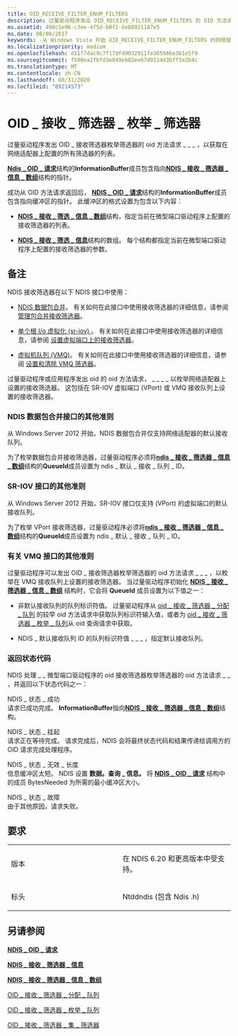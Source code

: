 ```yaml
---
title: OID_RECEIVE_FILTER_ENUM_FILTERS
description: 过量驱动程序发出 OID_RECEIVE_FILTER_ENUM_FILTERS 的 OID 方法请求，以获取在网络适配器上配置的所有筛选器的列表。
ms.assetid: 498c1e96-c3ee-4f5d-b0f2-6e88921187e5
ms.date: 08/08/2017
keywords: -从 Windows Vista 开始 OID_RECEIVE_FILTER_ENUM_FILTERS 的网络驱动程序
ms.localizationpriority: medium
ms.openlocfilehash: d11f7dac9c7f179fd9032911fe365986e3b1e5f9
ms.sourcegitcommit: f500ea2fbfd3e849eb82ee67d011443bff3e2b4c
ms.translationtype: MT
ms.contentlocale: zh-CN
ms.lasthandoff: 08/31/2020
ms.locfileid: "89214573"
---
```

# <a name="oid_receive_filter_enum_filters"></a>OID \_ 接收 \_ 筛选器 \_ 枚举 \_ 筛选器


过量驱动程序发出 OID \_ 接收筛选器枚举筛选器的 oid 方法请求 \_ \_ \_ ，以获取在网络适配器上配置的所有筛选器的列表。

[**Ndis \_ OID \_ 请求**](/windows-hardware/drivers/ddi/ndis/ns-ndis-_ndis_oid_request)结构的**InformationBuffer**成员包含指向[**NDIS \_ 接收 \_ 筛选器 \_ 信息 \_ 数组**](/windows-hardware/drivers/ddi/ntddndis/ns-ntddndis-_ndis_receive_filter_info_array)结构的指针。

成功从 OID 方法请求返回后， [**NDIS \_ OID \_ 请求**](/windows-hardware/drivers/ddi/ndis/ns-ndis-_ndis_oid_request)结构的**InformationBuffer**成员包含指向缓冲区的指针。 此缓冲区的格式设置为包含以下内容：

-   [**NDIS \_ 接收 \_ 筛选 \_ 信息 \_ 数组**](/windows-hardware/drivers/ddi/ntddndis/ns-ntddndis-_ndis_receive_filter_info_array)结构，指定当前在微型端口驱动程序上配置的接收筛选器的列表。

-   [**NDIS \_ 接收 \_ 筛选 \_ 信息**](/windows-hardware/drivers/ddi/ntddndis/ns-ntddndis-_ndis_receive_filter_info)结构的数组。 每个结构都指定当前在微型端口驱动程序上配置的接收筛选器的参数。

<a name="remarks"></a>备注
-------

NDIS 接收筛选器在以下 NDIS 接口中使用：

-   [NDIS 数据包合并](./ndis-packet-coalescing.md)。 有关如何在此接口中使用接收筛选器的详细信息，请参阅 [管理包合并接收筛选器](https://docs.microsoft.com/windows-hardware/drivers/network/managing-packet-coalescing-receive-filters)。

-   [单个根 I/o 虚拟化 (sr-iov) ](./single-root-i-o-virtualization--sr-iov-.md)。 有关如何在此接口中使用接收筛选器的详细信息，请参阅 [设置虚拟端口上的接收筛选器](./setting-a-receive-filter-on-a-virtual-port.md)。

-   [虚拟机队列 (VMQ)](./virtual-machine-queue--vmq--in-ndis-6-20.md)。 有关如何在此接口中使用接收筛选器的详细信息，请参阅 [设置和清除 VMQ 筛选器](./setting-and-clearing-vmq-filters.md)。

过量驱动程序或应用程序发出 oid 的 oid 方法请求， \_ \_ \_ \_ 以枚举网络适配器上设置的接收筛选器。 这包括在 SR-IOV 虚拟端口 (VPort) 或 VMQ 接收队列上设置的接收筛选器。

### <a name="additional-guidelines-for-the-ndis-packet-coalescing-interface"></a>NDIS 数据包合并接口的其他准则

从 Windows Server 2012 开始，NDIS 数据包合并仅支持网络适配器的默认接收队列。

为了枚举数据包合并接收筛选器，过量驱动程序必须将[**ndis \_ 接收 \_ 筛选器 \_ 信息 \_ 数组**](/windows-hardware/drivers/ddi/ntddndis/ns-ntddndis-_ndis_receive_filter_info_array)结构的**QueueId**成员设置为 ndis \_ 默认 \_ 接收 \_ 队列 \_ ID。

### <a name="additional-guidelines-for-the-sr-iov-interface"></a>SR-IOV 接口的其他准则

从 Windows Server 2012 开始，SR-IOV 接口仅支持 (VPort) 的虚拟端口的默认接收队列。

为了枚举 VPort 接收筛选器，过量驱动程序必须将[**ndis \_ 接收 \_ 筛选器 \_ 信息 \_ 数组**](/windows-hardware/drivers/ddi/ntddndis/ns-ntddndis-_ndis_receive_filter_info_array)结构的**QueueId**成员设置为 ndis \_ 默认 \_ 接收 \_ 队列 \_ ID。

### <a name="additional-guidelines-for-the-vmq-interface"></a>有关 VMQ 接口的其他准则

过量驱动程序可以发出 OID \_ 接收筛选器枚举筛选器的 oid 方法请求 \_ \_ \_ ，以枚举在 VMQ 接收队列上设置的接收筛选器。 当过量驱动程序初始化 [**NDIS \_ 接收 \_ 筛选器 \_ 信息 \_ 数组**](/windows-hardware/drivers/ddi/ntddndis/ns-ntddndis-_ndis_receive_filter_info_array) 结构时，它会将 **QueueId** 成员设置为以下值之一：

-   非默认接收队列的队列标识符值。 过量驱动程序从 [oid \_ 接收 \_ 筛选器 \_ 分配 \_ 队列](oid-receive-filter-allocate-queue.md) 的较早 oid 方法请求中获取队列标识符输入值，或者为 [oid \_ 接收 \_ 筛选器 \_ 枚举 \_ 队列](oid-receive-filter-enum-queues.md)从 oid 查询请求中获取。

-   NDIS \_ 默认接收队列 ID 的队列标识符值 \_ \_ \_ ，指定默认接收队列。

### <a name="return-status-codes"></a>返回状态代码

NDIS 处理 \_ \_ 微型端口驱动程序的 oid 接收筛选器枚举筛选器的 oid 方法请求 \_ \_ ，并返回以下状态代码之一：

<a href="" id="ndis-status-success"></a>NDIS \_ 状态 \_ 成功  
请求已成功完成。 **InformationBuffer**指向[**NDIS \_ 接收 \_ 筛选器 \_ 信息 \_ 数组**](/windows-hardware/drivers/ddi/ntddndis/ns-ntddndis-_ndis_receive_filter_info_array)结构。

<a href="" id="ndis-status-pending"></a>NDIS \_ 状态 \_ 挂起  
请求正在等待完成。 请求完成后，NDIS 会将最终状态代码和结果传递给调用方的 OID 请求完成处理程序。

<a href="" id="ndis-status-invalid-length"></a>NDIS \_ 状态 \_ 无效 \_ 长度  
信息缓冲区太短。 NDIS 设置 **数据。查询 \_ 信息。** 将 [**NDIS \_ OID \_ 请求**](/windows-hardware/drivers/ddi/ndis/ns-ndis-_ndis_oid_request) 结构中的成员 BytesNeeded 为所需的最小缓冲区大小。

<a href="" id="ndis-status-failure"></a>NDIS \_ 状态 \_ 故障  
由于其他原因，请求失败。

<a name="requirements"></a>要求
------------

<table>
<colgroup>
<col width="50%" />
<col width="50%" />
</colgroup>
<tbody>
<tr class="odd">
<td><p>版本</p></td>
<td><p>在 NDIS 6.20 和更高版本中受支持。</p></td>
</tr>
<tr class="even">
<td><p>标头</p></td>
<td>Ntddndis (包含 Ndis .h) </td>
</tr>
</tbody>
</table>

## <a name="see-also"></a>另请参阅


[**NDIS \_ OID \_ 请求**](/windows-hardware/drivers/ddi/ndis/ns-ndis-_ndis_oid_request)

[**NDIS \_ 接收 \_ 筛选器 \_ 信息**](/windows-hardware/drivers/ddi/ntddndis/ns-ntddndis-_ndis_receive_filter_info)

[**NDIS \_ 接收 \_ 筛选器 \_ 信息 \_ 数组**](/windows-hardware/drivers/ddi/ntddndis/ns-ntddndis-_ndis_receive_filter_info_array)

[OID \_ 接收 \_ 筛选器 \_ 分配 \_ 队列](oid-receive-filter-allocate-queue.md)

[OID \_ 接收 \_ 筛选器 \_ 枚举 \_ 队列](oid-receive-filter-enum-queues.md)

[OID \_ 接收 \_ 筛选器 \_ 集 \_ 筛选器](oid-receive-filter-set-filter.md)

 

